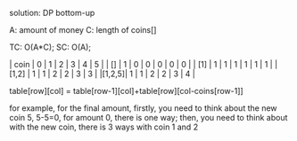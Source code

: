 solution: DP bottom-up

A: amount of money
C: length of coins[]

TC: O(A*C);
SC: O(A);

| coin  | 0 | 1 | 2 | 3 | 4 | 5 | 
|  []   | 1 | 0 | 0 | 0 | 0 | 0 | 
|  [1]  | 1 | 1 | 1 | 1 | 1 | 1 | 
| [1,2] | 1 | 1 | 2 | 2 | 3 | 3 | 
|[1,2,5]| 1 | 1 | 2 | 2 | 3 | 4 |

table[row][col] = table[row-1][col]+table[row][col-coins[row-1]]

for example, for the final amount, firstly, you need to think about the new coin 5, 5-5=0, for amount
0, there is one way; then, you need to think about with the new coin, there is 3 ways with coin 1 and
2